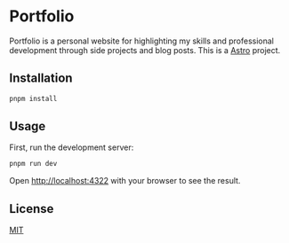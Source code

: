 # Portfolio

Portfolio is a personal website for highlighting my skills and professional development through side projects and blog posts. This is a [Astro](https://astro.build/) project.

## Installation

```bash
pnpm install
```

## Usage

First, run the development server:

```bash
pnpm run dev
```

Open [http://localhost:4322](http://localhost:4322) with your browser to see the result.

## License

[MIT](https://choosealicense.com/licenses/mit/)
